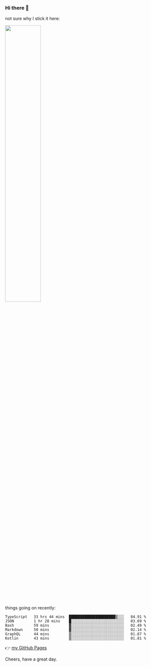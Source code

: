 ### Hi there 👋

not sure why I stick it here:

[<img width="48%" src="https://github-readme-stats.vercel.app/api?username=ykzhukian&show_icons=true&theme=dracula">](https://github.com/anuraghazra/github-readme-stats)


things going on recently:

<!--START_SECTION:waka-->

```text
TypeScript   33 hrs 44 mins  █████████████████████▒░░░   84.91 %
JSON         1 hr 28 mins    █░░░░░░░░░░░░░░░░░░░░░░░░   03.69 %
Bash         59 mins         ▓░░░░░░░░░░░░░░░░░░░░░░░░   02.49 %
Markdown     50 mins         ▓░░░░░░░░░░░░░░░░░░░░░░░░   02.14 %
GraphQL      44 mins         ▒░░░░░░░░░░░░░░░░░░░░░░░░   01.87 %
Kotlin       43 mins         ▒░░░░░░░░░░░░░░░░░░░░░░░░   01.81 %
```

<!--END_SECTION:waka-->

👉 [my GitHub Pages](https://ykzhukian.github.io)

Cheers, have a great day.

